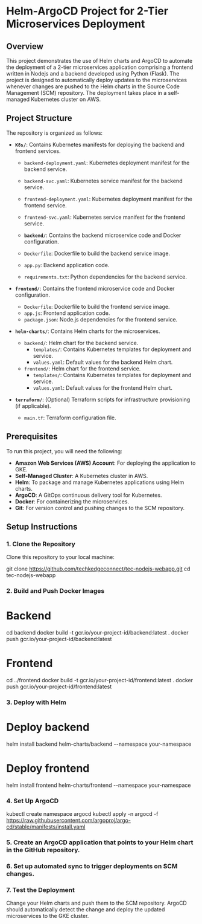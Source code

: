 # Helm-ArgoCD Project for 2-Tier Microservices Deployment

## Overview

This project demonstrates the use of Helm charts and ArgoCD to automate the deployment of a 2-tier microservices application comprising a frontend written in Nodejs and a backend developed using Python (Flask). The project is designed to automatically deploy updates to the microservices whenever changes are pushed to the Helm charts in the Source Code Management (SCM) repository. The deployment takes place in a self-managed Kubernetes cluster on AWS.

## Project Structure

The repository is organized as follows:

- **`K8s/`**: Contains Kubernetes manifests for deploying the backend and frontend services.
  - `backend-deployment.yaml`: Kubernetes deployment manifest for the backend service.
  - `backend-svc.yaml`: Kubernetes service manifest for the backend service.
  - `frontend-deployment.yaml`: Kubernetes deployment manifest for the frontend service.
  - `frontend-svc.yaml`: Kubernetes service manifest for the frontend service.
    
  - **`backend/`**: Contains the backend microservice code and Docker configuration.
  - `Dockerfile`: Dockerfile to build the backend service image.
  - `app.py`: Backend application code.
  - `requirements.txt`: Python dependencies for the backend service.

- **`frontend/`**: Contains the frontend microservice code and Docker configuration.
  - `Dockerfile`: Dockerfile to build the frontend service image.
  - `app.js`: Frontend application code.
  - `package.json`: Node.js dependencies for the frontend service.

- **`helm-charts/`**: Contains Helm charts for the microservices.
  - `backend/`: Helm chart for the backend service.
    - `templates/`: Contains Kubernetes templates for deployment and service.
    - `values.yaml`: Default values for the backend Helm chart.
  - `frontend/`: Helm chart for the frontend service.
    - `templates/`: Contains Kubernetes templates for deployment and service.
    - `values.yaml`: Default values for the frontend Helm chart.

- **`terraform/`**: (Optional) Terraform scripts for infrastructure provisioning (if applicable).
  - `main.tf`: Terraform configuration file.

## Prerequisites

To run this project, you will need the following:

- **Amazon Web Services (AWS) Account**: For deploying the application to GKE.
- **Self-Managed Cluster**: A Kubernetes cluster in AWS.
- **Helm**: To package and manage Kubernetes applications using Helm charts.
- **ArgoCD**: A GitOps continuous delivery tool for Kubernetes.
- **Docker**: For containerizing the microservices.
- **Git**: For version control and pushing changes to the SCM repository.

## Setup Instructions

### 1. Clone the Repository

Clone this repository to your local machine:

git clone https://github.com/techkedgeconnect/tec-nodejs-webapp.git
cd tec-nodejs-webapp

### 2. Build and Push Docker Images

# Backend
cd backend
docker build -t gcr.io/your-project-id/backend:latest .
docker push gcr.io/your-project-id/backend:latest

# Frontend
cd ../frontend
docker build -t gcr.io/your-project-id/frontend:latest .
docker push gcr.io/your-project-id/frontend:latest

### 3. Deploy with Helm
# Deploy backend
helm install backend helm-charts/backend --namespace your-namespace

# Deploy frontend
helm install frontend helm-charts/frontend --namespace your-namespace

### 4. Set Up ArgoCD
kubectl create namespace argocd
kubectl apply -n argocd -f https://raw.githubusercontent.com/argoproj/argo-cd/stable/manifests/install.yaml

### 5. Create an ArgoCD application that points to your Helm chart in the GitHub repository.

### 6. Set up automated sync to trigger deployments on SCM changes.

### 7. Test the Deployment
Change your Helm charts and push them to the SCM repository. ArgoCD should automatically detect the change and deploy the updated microservices to the GKE cluster.
